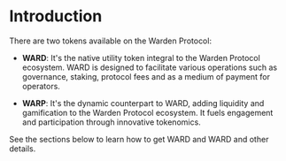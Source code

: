 ﻿---
sidebar_position: 1
---

# Introduction

There are two tokens available on the Warden Protocol:

- **WARD**: It's the native utility token integral to the Warden Protocol ecosystem. WARD is designed to facilitate various operations such as governance, staking, protocol fees and as a medium of payment for operators.

- **WARP**: It's the dynamic counterpart to WARD, adding liquidity and gamification to the Warden Protocol ecosystem. It fuels engagement and participation through innovative tokenomics.

See the sections below to learn how to get WARD and WARD and other details.